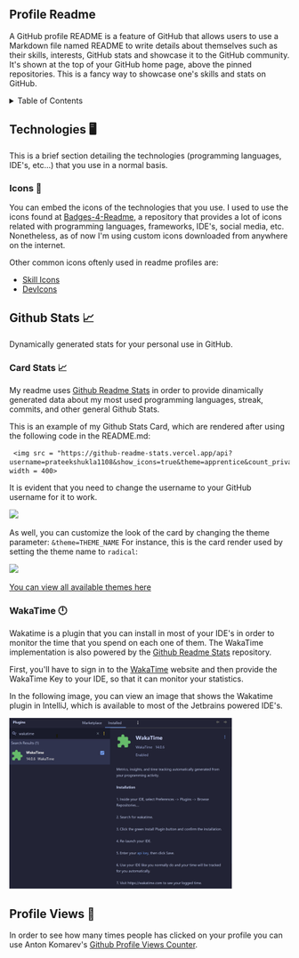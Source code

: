 ## Profile Readme

A GitHub profile README is a feature of GitHub that allows users to use a Markdown file named README to write details about themselves such as their skills, interests, GitHub stats and showcase it to the GitHub community. It's shown at the top of your GitHub home page, above the pinned repositories. This is a fancy way to showcase one's skills and stats on GitHub.


<!-- TABLE OF CONTENTS -->
<details>
  <summary>Table of Contents</summary>
  <ol>
    <li>
      <a href="#technologies">Technologies</a>
      <ul>
        <li><a href="#icons">Icons</a></li>
      </ul>
    </li>
    <li>
      <a href="#github-stats">Github Stats</a>
      <ul>
        <li><a href="#vercel-stats">Vercel Stats</a></li>
        <li><a href="#wakatime">Wakatime</a></li>
      </ul>
    </li>
    <li><a href="#profile-views">Profile Views</a></li>
  </ol>
</details>



<!-- ABOUT THE PROJECT -->
## Technologies 🖥️

This is a brief section detailing the technologies (programming languages, IDE's, etc...) that you use in a normal basis.

### Icons 👻

You can embed the icons of the technologies that you use.
I used to use the icons found at [Badges-4-Readme](https://github.com/alexandresanlim/Badges4-README.md-Profile.git), a repository that provides a lot of icons related with programming languages, frameworks, IDE's, social media, etc.
Nonetheless, as of now I'm using custom icons downloaded from anywhere on the internet.

Other common icons oftenly used in readme profiles are:
* [Skill Icons](https://github.com/tandpfun/skill-icons)
* [DevIcons](https://github.com/devicons/devicon.git) 

## Github Stats 📈

Dynamically generated stats for your personal use in GitHub.

### Card Stats 📈

My readme uses [Github Readme Stats](https://github.com/anuraghazra/github-readme-stats.git) in order to provide dinamically generated data about my most used programming languages, streak, commits, and other general Github Stats.

This is an example of my Github Stats Card, which are rendered after using the following code in the README.md:
```
 <img src = "https://github-readme-stats.vercel.app/api?username=prateekshukla1108&show_icons=true&theme=apprentice&count_private=true&hide_border=true" width = 400>
```

 It is evident that you need to change the username to your GitHub username for it to work.

 <img src = "https://github-readme-stats.vercel.app/api?username=prateekshukla1108&show_icons=true&theme=apprentice&count_private=true&hide_border=true" width = 400>


As well, you can customize the look of the card by changing the theme parameter: ```&theme=THEME_NAME``` 
For instance, this is the card render used by setting the theme name to ```radical```:


 <img src = "https://github-readme-stats.vercel.app/api?username=prateekshukla1108&show_icons=true&theme=radical&count_private=true&hide_border=true" width = 400>


[You can view all available themes here](https://github.com/anuraghazra/github-readme-stats/blob/master/themes/README.md)

### WakaTime 🕛

Wakatime is a plugin that you can install in most of your IDE's in order to monitor the time that you spend on each one of them. 
The WakaTime implementation is also powered by the [Github Readme Stats](https://github.com/anuraghazra/github-readme-stats.git) repository.

First, you'll have to sign in to the [WakaTime](https://wakatime.com/login) website and then provide the WakaTime Key to your IDE, so that it can monitor your statistics.

In the following image, you can view an image that shows the Wakatime plugin in IntelliJ, which is available to most of the Jetbrains powered IDE's.

<img src = "assets/wakatime_screenshot.jpg" width = 400>


## Profile Views 👀

In order to see how many times people has clicked on your profile you can use Anton Komarev's [Github Profile Views Counter](https://github.com/antonkomarev/github-profile-views-counter.git). 
